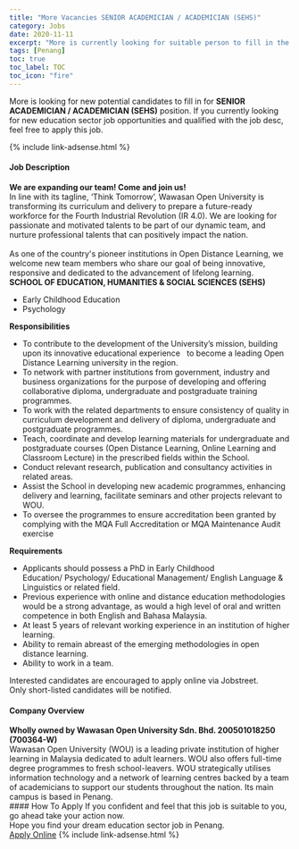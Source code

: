 ```yaml
---
title: "More Vacancies SENIOR ACADEMICIAN / ACADEMICIAN (SEHS)" 
category: Jobs 
date: 2020-11-11 
excerpt: "More is currently looking for suitable person to fill in the SENIOR ACADEMICIAN / ACADEMICIAN (SEHS) which positioned at Penang" 
tags: [Penang] 
toc: true 
toc_label: TOC 
toc_icon: "fire" 
--- 
```


<p>More is looking for new potential candidates to fill in for <b>SENIOR ACADEMICIAN / ACADEMICIAN (SEHS)</b> position. If you currently looking for new education sector job opportunities and qualified with the job desc, feel free to apply this job.
</p>{% include link-adsense.html %} 
 <div><div><div><h4>Job Description</h4></div></div><div><div><span><div><div><div><strong>We are expanding our team! Come and join us!</strong></div><div>In line with its tagline, &#8216;Think Tomorrow&#8217;, Wawasan Open University is transforming its curriculum and delivery to prepare a future-ready workforce for the Fourth Industrial Revolution (IR 4.0). We are looking for passionate and motivated talents to be part of our dynamic team, and nurture professional talents that can positively impact the nation.</div><div><br>As one of the country's pioneer institutions in Open Distance Learning, we welcome new team members who share our goal of being innovative, responsive and dedicated to the advancement of lifelong learning.</div><div><strong>SCHOOL OF EDUCATION, HUMANITIES &amp; SOCIAL SCIENCES (SEHS)</strong></div><div><ul><li>Early Childhood Education</li><li>Psychology</li></ul></div></div><div><div><strong>Responsibilities</strong></div><ul><li>To contribute to the development of the University&#8217;s mission, building upon its innovative educational experience&#160;&#160; to become a leading Open Distance Learning university in the region.</li><li>To network with partner institutions from government, industry and business organizations for the purpose of developing and offering collaborative diploma, undergraduate and postgraduate training programmes.</li><li>To work with the related departments to ensure consistency of quality in curriculum development and delivery of diploma, undergraduate and postgraduate programmes.</li><li>Teach, coordinate and develop learning materials for undergraduate and postgraduate courses (Open Distance Learning, Online Learning and Classroom Lecture) in the prescribed fields within the School.</li><li>Conduct relevant research, publication and consultancy activities in related areas.</li><li>Assist the School in developing new academic programmes, enhancing delivery and learning, facilitate seminars and other projects relevant to WOU.</li><li>To oversee the programmes to ensure accreditation been granted by complying with the MQA Full Accreditation or MQA Maintenance Audit exercise</li></ul></div><div><strong>Requirements</strong></div><ul><li>Applicants should possess a PhD in Early Childhood Education/&#160;Psychology/&#160;Educational Management/ English Language &amp; Linguistics or related field.</li><li>Previous experience with online and distance education methodologies would be a strong advantage, as would a high level of oral and written competence in both English and Bahasa Malaysia.</li><li>At least 5 years of relevant working experience in an institution of higher learning.</li><li>Ability to remain abreast of the emerging methodologies in open distance learning.</li><li>Ability to work in a team.</li></ul><div>Interested candidates are encouraged to apply online via Jobstreet.</div><div>Only short-listed candidates will be notified.</div></div></span></div></div></div> 
<div><div><div><h4>Company Overview</h4></div></div><div><div><span><div><div>
<div>
<strong>Wholly owned by Wawasan Open University Sdn. Bhd. 200501018250 (700364-W)</strong></div>
<div>
		Wawasan Open University (WOU) is a leading private institution of higher learning in Malaysia dedicated to adult learners. WOU also offers full-time degree programmes to fresh school-leavers. WOU strategically utilises information technology and a network of learning centres backed by a team of academicians to support our students throughout the nation. Its main campus is based in Penang.</div>
</div></div></span></div></div></div> 
#### How To Apply 
If you confident and feel that this job is suitable to you, go ahead take your action now. <br/> 
Hope you find your dream education sector job in Penang. <br/> 
<a href="https://www.jobstreet.com.my/en/job/senior-academician-academician-sehs-4418149?jobId=jobstreet-my-job-4418149&sectionRank=17&token=0~94b59a65-cb2f-4f96-ab7f-34c2578c0427&fr=SRP%20View%20In%20New%20Ta" class="btn btn--info" target="_blank" rel="nofollow noopenner">Apply Online</a> 
{% include link-adsense.html %} 
